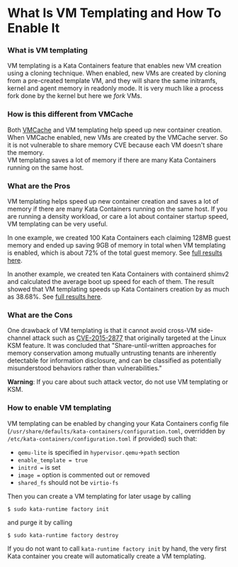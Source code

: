 # What Is VM Templating and How To Enable It

### What is VM templating
VM templating is a Kata Containers feature that enables new VM
creation using a cloning technique. When enabled, new VMs are created
by cloning from a pre-created template VM, and they will share the
same initramfs, kernel and agent memory in readonly mode. It is very
much like a process fork done by the kernel but here we *fork* VMs.

### How is this different from VMCache
Both [VMCache](../how-to/what-is-vm-cache-and-how-do-I-use-it.md) and VM templating help speed up new container creation.  
When VMCache enabled, new VMs are created by the VMCache server.  So it is not vulnerable to share memory CVE because each VM doesn't share the memory.  
VM templating saves a lot of memory if there are many Kata Containers running on the same host.

### What are the Pros
VM templating helps speed up new container creation and saves a lot
of memory if there are many Kata Containers running on the same host.
If you are running a density workload, or care a lot about container
startup speed, VM templating can be very useful.

In one example, we created 100 Kata Containers each claiming 128MB
guest memory and ended up saving 9GB of memory in total when VM templating
is enabled, which is about 72% of the total guest memory. See [full results
here](https://github.com/kata-containers/runtime/pull/303#issuecomment-395846767).

In another example, we created ten Kata Containers with containerd shimv2
and calculated the average boot up speed for each of them. The result
showed that VM templating speeds up Kata Containers creation by as much as
38.68%. See [full results here](https://gist.github.com/bergwolf/06974a3c5981494a40e2c408681c085d).

### What are the Cons
One drawback of VM templating is that it cannot avoid cross-VM side-channel
attack such as [CVE-2015-2877](https://cve.mitre.org/cgi-bin/cvename.cgi?name=CVE-2015-2877)
that originally targeted at the Linux KSM feature.
It was concluded that "Share-until-written approaches for memory conservation among
mutually untrusting tenants are inherently detectable for information disclosure,
and can be classified as potentially misunderstood behaviors rather than vulnerabilities."

**Warning**: If you care about such attack vector, do not use VM templating or KSM.

### How to enable VM templating
VM templating can be enabled by changing your Kata Containers config file (`/usr/share/defaults/kata-containers/configuration.toml`,
overridden by `/etc/kata-containers/configuration.toml` if provided) such that:

  - `qemu-lite` is specified in `hypervisor.qemu`->`path` section
  - `enable_template = true`
  - `initrd =` is set
  - `image =` option is commented out or removed
  - `shared_fs` should not be `virtio-fs`

Then you can create a VM templating for later usage by calling
```
$ sudo kata-runtime factory init
```
and purge it by calling
```
$ sudo kata-runtime factory destroy
```

If you do not want to call `kata-runtime factory init` by hand,
the very first Kata container you create will automatically create a VM templating.
